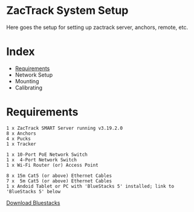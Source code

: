 # ZacTrack System Setup

Here goes the setup for setting up zactrack server, anchors, remote, etc.

# Index
* [Requirements](#requirements)
* Network Setup
* Mounting
* Calibrating

# Requirements
```
1 x ZacTrack SMART Server running v3.19.2.0
8 x Anchors
4 x Pucks
1 x Tracker

1 x 10-Port PoE Network Switch
1 x  4-Port Network Switch
1 x Wi-Fi Router (or) Access Point

8 x 15m Cat5 (or above) Ethernet Cables
7 x  5m Cat5 (or above) Ethernet Cables
1 x Andoid Tablet or PC with 'BlueStacks 5' installed; link to 'BlueStacks 5' below
```
[Download Bluestacks](https://www.bluestacks.com/)